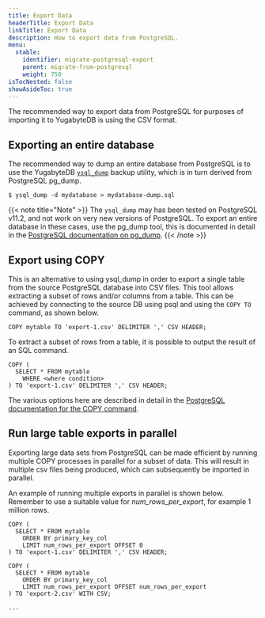 ```yaml
---
title: Export Data
headerTitle: Export Data
linkTitle: Export Data
description: How to export data from PostgreSQL.
menu:
  stable:
    identifier: migrate-postgresql-export
    parent: migrate-from-postgresql
    weight: 750
isTocNested: false
showAsideToc: true
---
```


The recommended way to export data from PostgreSQL for purposes of importing it to YugabyteDB is using the CSV format.

## Exporting an entire database

The recommended way to dump an entire database from PostgreSQL is to use the YugabyteDB [`ysql_dump`](https://docs.yugabyte.com/stable/admin/ysql-dump) backup utility, which is in turn derived from PostgreSQL pg_dump.

```
$ ysql_dump -d mydatabase > mydatabase-dump.sql
```

{{< note title="Note" >}}
The `ysql_dump` may has been tested on PostgreSQL v11.2, and not work on very new versions of PostgreSQL. To export an entire database in these cases, use the pg_dump tool, this is documented in detail in the [PostgreSQL documentation on pg_dump](https://www.postgresql.org/docs/12/app-pgdump.html).
{{< /note >}}

## Export using COPY

This is an alternative to using ysql_dump in order to export a single table from the source PostgreSQL database into CSV files. This tool allows extracting a subset of rows and/or columns from a table. This can be achieved by connecting to the source DB using psql and using the `COPY TO` command, as shown below. 

```
COPY mytable TO 'export-1.csv' DELIMITER ',' CSV HEADER;
```

To extract a subset of rows from a table, it is possible to output the result of an SQL command.

```
COPY (
  SELECT * FROM mytable
    WHERE <where condition>
) TO 'export-1.csv' DELIMITER ',' CSV HEADER;
```

The various options here are described in detail in the [PostgreSQL documentation for the COPY command](https://www.postgresql.org/docs/12/sql-copy.html).

## Run large table exports in parallel

Exporting large data sets from PostgreSQL can be made efficient by running multiple COPY processes in parallel for a subset of data. This will result in multiple csv files being produced, which can subsequently be imported in parallel.

An example of running multiple exports in parallel is shown below. Remember to use a suitable value for *num_rows_per_export*, for example 1 million rows.

```
COPY (
  SELECT * FROM mytable
    ORDER BY primary_key_col 
    LIMIT num_rows_per_export OFFSET 0
) TO 'export-1.csv' DELIMITER ',' CSV HEADER;

COPY (
  SELECT * FROM mytable
    ORDER BY primary_key_col 
    LIMIT num_rows_per_export OFFSET num_rows_per_export
) TO 'export-2.csv' WITH CSV;

...
```



